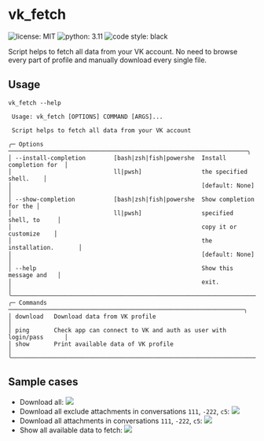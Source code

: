 # vk_fetch

<p>
    <img alt="license: MIT" src="https://img.shields.io/github/license/rmksrv/vk_fetch">
    <img alt="python: 3.11" src="https://img.shields.io/badge/python-3.11-brightgreen">
    <img alt="code style: black" src="https://img.shields.io/badge/code%20style-black-000000.svg">
</p>

Script helps to fetch all data from your VK account. No need to browse every part of profile and 
manually download every single file.


## Usage

```
vk_fetch --help

 Usage: vk_fetch [OPTIONS] COMMAND [ARGS]...

 Script helps to fetch all data from your VK account

╭─ Options ────────────────────────────────────────────────────────────────────╮
│ --install-completion        [bash|zsh|fish|powershe  Install completion for  │
│                             ll|pwsh]                 the specified shell.    │
│                                                      [default: None]         │
│ --show-completion           [bash|zsh|fish|powershe  Show completion for the │
│                             ll|pwsh]                 specified shell, to     │
│                                                      copy it or customize    │
│                                                      the installation.       │
│                                                      [default: None]         │
│ --help                                               Show this message and   │
│                                                      exit.                   │
╰──────────────────────────────────────────────────────────────────────────────╯
╭─ Commands ───────────────────────────────────────────────────────────────────╮
│ download   Download data from VK profile                                     │
│ ping       Check app can connect to VK and auth as user with login/pass      │
│ show       Print available data of VK profile                                │
╰──────────────────────────────────────────────────────────────────────────────╯
```


## Sample cases

- Download all:
![](docs/images/demo-download-all.png)
- Download all exclude attachments in conversations `111`, `-222`, `c5`:
![](docs/images/demo-download-all-except.png)
- Download all attachments in conversations `111`, `-222`, `c5`:
![](docs/images/demo-download-conversations.png)
- Show all available data to fetch:
![](docs/images/demo-show-all-available.png)
